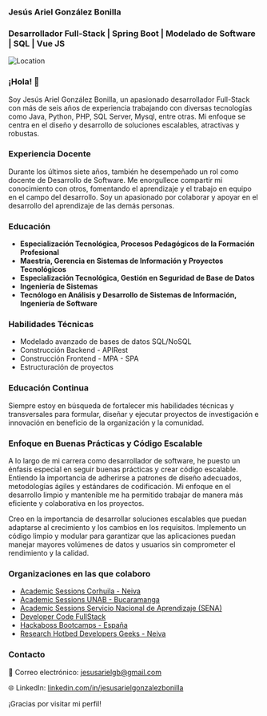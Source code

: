 ### Jesús Ariel González Bonilla
### Desarrollador Full-Stack | Spring Boot | Modelado de Software | SQL | Vue JS

![Location](https://img.shields.io/badge/Location-Neiva,%20Huila,%20Colombia-blue)

### ¡Hola! 👋

Soy Jesús Ariel González Bonilla, un apasionado desarrollador Full-Stack con más de seis años de experiencia trabajando con diversas tecnologías como Java, Python, PHP, SQL Server, Mysql, entre otras. Mi enfoque se centra en el diseño y desarrollo de soluciones escalables, atractivas y robustas.

### Experiencia Docente

Durante los últimos siete años, también he desempeñado un rol como docente de Desarrollo de Software. Me enorgullece compartir mi conocimiento con otros, fomentando el aprendizaje y el trabajo en equipo en el campo del desarrollo. Soy un apasionado por colaborar y apoyar en el desarrollo del aprendizaje de las demás personas.

### Educación

- **Especialización Tecnológica, Procesos Pedagógicos de la Formación Profesional**
- **Maestría, Gerencia en Sistemas de Información y Proyectos Tecnológicos**
- **Especialización Tecnológica, Gestión en Seguridad de Base de Datos**
- **Ingeniería de Sistemas**
- **Tecnólogo en Análisis y Desarrollo de Sistemas de Información, Ingeniería de Software**

### Habilidades Técnicas

- Modelado avanzado de bases de datos SQL/NoSQL
- Construcción Backend - APIRest
- Construcción Frontend - MPA - SPA
- Estructuración de proyectos

### Educación Continua

Siempre estoy en búsqueda de fortalecer mis habilidades técnicas y transversales para formular, diseñar y ejecutar proyectos de investigación e innovación en beneficio de la organización y la comunidad.

### Enfoque en Buenas Prácticas y Código Escalable

A lo largo de mi carrera como desarrollador de software, he puesto un énfasis especial en seguir buenas prácticas y crear código escalable. Entiendo la importancia de adherirse a patrones de diseño adecuados, metodologías ágiles y estándares de codificación. Mi enfoque en el desarrollo limpio y mantenible me ha permitido trabajar de manera más eficiente y colaborativa en los proyectos.

Creo en la importancia de desarrollar soluciones escalables que puedan adaptarse al crecimiento y los cambios en los requisitos. Implemento un código limpio y modular para garantizar que las aplicaciones puedan manejar mayores volúmenes de datos y usuarios sin comprometer el rendimiento y la calidad.

### Organizaciones en las que colaboro

- [Academic Sessions Corhuila - Neiva](https://github.com/Corhuila)
- [Academic Sessions UNAB - Bucaramanga](https://github.com/UNAB)
- [Academic Sessions Servicio Nacional de Aprendizaje (SENA)](https://github.com/ServicioNacionalAprendizaje)
- [Developer Code FullStack](https://github.com/DeveloperCode-FullStack)
- [Hackaboss Bootcamps - España](https://github.com/hackaboss-bootcamps)
- [Research Hotbed Developers Geeks - Neiva](https://github.com/developers-geeks)


### Contacto

📧 Correo electrónico: [jesusarielgb@gmail.com](mailto:jesusarielgb@gmail.com)

🌐 LinkedIn: [linkedin.com/in/jesusarielgonzalezbonilla](https://www.linkedin.com/in/jesusarielgonzalezbonilla)

¡Gracias por visitar mi perfil! 
